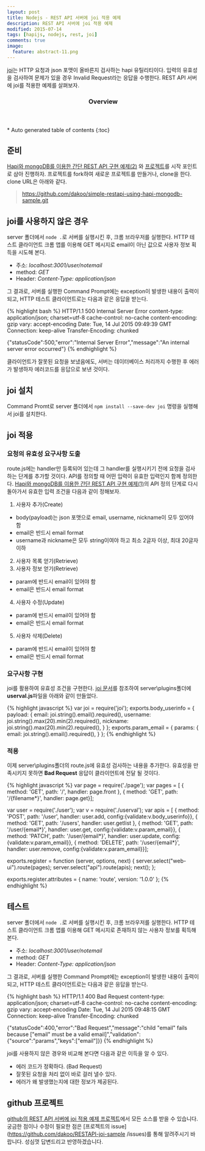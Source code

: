 ```yaml
---
layout: post
title: Nodejs - REST API 서버에 joi 적용 예제 
description: REST API 서버에 joi 적용 예제 
modified: 2015-07-14
tags: [hapijs, nodejs, rest, joi]
comments: true
image:
  feature: abstract-11.png
---
```


[joi](https://github.com/hapijs/joi)는 HTTP 요청과 json 포맷이 올바른지 검사하는 hapi 유틸리티이다. 입력의 유효성을 검사하여 문제가 있을 경우 Invalid Request라는 응답을 수행한다. REST API 서버에 joi를 적용한 예제를 살펴보자.  

<section id="table-of-contents" class="toc">
  <header>
    <h3>Overview</h3>
  </header>
<div id="drawer" markdown="1">
*  Auto generated table of contents
{:toc}
</div>
</section><!-- /#table-of-contents -->

## 준비 

[Hapi와 mongoDB를 이용한 간단 REST API 구현 예제(2)](http://hochulshin.com/simple-restapi-using-hapi-mongodb-sample-2/) 와 [프로젝트](https://github.com/dakoo/simple-restapi-using-hapi-mongodb-sample)를 시작 포인트로 삼아 진행하자. 프로젝트를 fork하여 새로운 프로젝트를 만들거나, clone을 한다. clone URL은 아래와 같다.

>https://github.com/dakoo/simple-restapi-using-hapi-mongodb-sample.git


## joi를 사용하지 않은 경우 

server 폴더에서 `node .`로 서버를 실행시킨 후, 크롬 브라우저를 실행한다. HTTP 테스트 클라이언트 크롬 앱를 이용해 GET 메시지로 email이 아닌 값으로 사용자 정보 획득을 시도해 본다.  

- 주소: *localhost:3001/user/notemail*
- method: *GET*
- Header: *Content-Type: application/json* 

그 결과로, 서버를 실행한 Command Prompt에는 exception이 발생한 내용이 출력이 되고, 
HTTP 테스트 클라이언트로는 다음과 같은 응답을 받는다. 

{% highlight bash %}
HTTP/1.1 500 Internal Server Error
content-type: application/json; charset=utf-8
cache-control: no-cache
content-encoding: gzip
vary: accept-encoding
Date: Tue, 14 Jul 2015 09:49:39 GMT
Connection: keep-alive
Transfer-Encoding: chunked

{"statusCode":500,"error":"Internal Server Error","message":"An internal server error occurred"}
{% endhighlight %}

클라이언트가 잘못된 요청을 보냈음에도, 서버는 데이터베이스 처리까지 수행한 후 에러가 발생하자 에러코드를 응답으로 보낸 것이다. 

## joi 설치 

Command Promt로 server 폴더에서 `npm install --save-dev joi` 명령을 실행해서 joi를 설치한다. 

## joi 적용 

### 요청의 유효성 요구사항 도출

route.js에는 handler만 등록되어 있는데 그 handler를 실행시키기 전에 요청을 검사하는 단계를 추가할 것이다. API를 정의할 때 어떤 입력이 유효한 입력인지 함께 정의한다. [Hapi와 mongoDB를 이용한 간단 REST API 구현 예제(1)](http://dakoo.github.io/simple-restapi-using-hapi-mongodb-sample-1/)의 API 정의 단계로 다시 돌아가서 유효한 입력 조건을 다음과 같이 정해보자. 

1. 사용자 추가(Create)
- body(payload)는 json 포맷으로 email, username, nickname이 모두 있어야 함
- email은 반드시 email format
- username과 nickname은 모두 string이여야 하고 최소 2글자 이상, 최대 20글자 이하
2. 사용자 목록 얻기(Retrieve)
3. 사용자 정보 얻기(Retrieve)
- param에 반드시 email이 있어야 함
- email은 반드시 email format
4. 사용자 수정(Update)
- param에 반드시 email이 있어야 함
- email은 반드시 email format
5. 사용자 삭제(Delete)
- param에 반드시 email이 있어야 함
- email은 반드시 email format

### 요구사항 구현

joi를 활용하여 유효성 조건을 구현한다. [joi 문서](https://github.com/hapijs/joi#stringemailoptions)를 참조하여 server\plugins폴더에 **userval.js**파일을 아래와 같이 만들었다. 

{% highlight javascript %}
var joi = require('joi');
exports.body_userinfo = {
    payload: {
        email: joi.string().email().required(),
        username: joi.string().max(20).min(2).required(),
        nickname: joi.string().max(20).min(2).required(),
    }
};
exports.param_email = {
    params: {
        email: joi.string().email().required(),
    }
};
{% endhighlight %}

### 적용

이제 server\plugins폴더의 route.js에 유효성 검사하는 내용을 추가한다. 유효성을 만족시키지 못하면 **Bad Request** 응답이 클라이언트에 전달 될 것이다. 

{% highlight javascript %}
var page = require('./page');
var pages = [
    { method: 'GET', path: '/', handler: page.front },
    { method: 'GET', path: '/{filename*}', handler: page.get}];

var user = require('./user');
var v = require('./userval');
var apis = [
    { method: 'POST', path: '/user', handler: user.add, config:{validate:v.body_userinfo}},
    { method: 'GET', path: '/users', handler: user.getlist },
    { method: 'GET', path: '/user/{email*}', handler: user.get, config:{validate:v.param_email}},
    { method: 'PATCH', path: '/user/{email*}', handler: user.update, config:{validate:v.param_email}},
    { method: 'DELETE', path: '/user/{email*}', handler: user.remove, config:{validate:v.param_email}}];

exports.register = function (server, options, next) {
    server.select("web-ui").route(pages);
    server.select("api").route(apis);
    next();
};

exports.register.attributes = {
    name: 'route',
    version: '1.0.0'
};
{% endhighlight %}

## 테스트 

server 폴더에서 `node .`로 서버를 실행시킨 후, 크롬 브라우저를 실행한다. HTTP 테스트 클라이언트 크롬 앱를 이용해 GET 메시지로 존재하지 않는 사용자 정보를 획득해 본다. 

- 주소: *localhost:3001/user/notemail*
- method: *GET*
- Header: *Content-Type: application/json* 

그 결과로, 서버를 실행한 Command Prompt에는 exception이 발생한 내용이 출력이 되고, 
HTTP 테스트 클라이언트로는 다음과 같은 응답을 받는다. 

{% highlight bash %}
HTTP/1.1 400 Bad Request
content-type: application/json; charset=utf-8
cache-control: no-cache
content-encoding: gzip
vary: accept-encoding
Date: Tue, 14 Jul 2015 09:48:15 GMT
Connection: keep-alive
Transfer-Encoding: chunked

{"statusCode":400,"error":"Bad Request","message":"child \"email\" fails because [\"email\" must be a valid email]","validation":{"source":"params","keys":["email"]}}
{% endhighlight %}

 joi를 사용하지 않은 경우와 비교해 본다면 다음과 같은 이득을 알 수 있다. 

- 에러 코드가 정확하다. (Bad Request)
- 잘못된 요청을 처리 없이 바로 걸러 낼수 있다. 
- 에러가 왜 발생했는지에 대한 정보가 제공된다. 


## github 프로젝트 

[github의 REST API 서버에 joi 적용 예제 프로젝트](https://github.com/dakoo/RESTAPI-joi-sample
)에서 모든 소스를 받을 수 있습니다. 
궁금한 점이나 수정이 필요한 점은 [프로젝트의 issue](https://github.com/dakoo/RESTAPI-joi-sample
/issues)를 통해 알려주시기 바랍니다. 성심껏 답변드리고 반영하겠습니다. 


